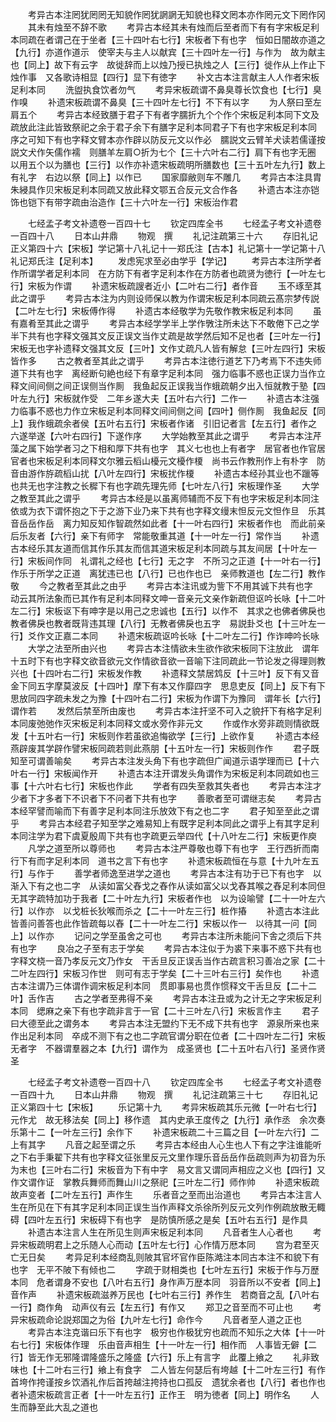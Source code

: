 <!-- { "loadSidebar": true } -->
　　考异古本注罔犹罔罔无知貌作罔犹誷誷无知貌也释文罔本亦作罔元文下罔作冈
　　其未有烛至不辞不歌
　　考异古本经其未有烛而后至者而下有有字宋板足利本同疏在者谓己在于坐者【三十四叶右七行】宋板者下有也字　恒如日闇故亦道之【九行】亦道作道示　使宰夫与主人以献宾【三十四叶左一行】与作为　故为献主也【同上】故下有云字　故徙辞而上以烛乃授已执烛之人【三行】徙作从上作止下烛作事　又各歌诗相显【四行】显下有徳字
　　补文古本注言献主人人作者宋板足利本同
　　洗盥执食饮者勿气
　　考异宋板疏谓不鼻臭尊长饮食也【七行】臭作嗅
　　补遗宋板疏谓不鼻臭【三十四叶左七行】不下有以字
　　为人祭曰至左肩五个
　　考异古本经致膳于君子下有者字臑折九个个作个宋板足利本同下文及疏放此注此皆致祭祀之余于君子余下有膳字足利本同君子下有也字宋板足利本同　序之可知下有也字释文臂本亦作辟以防反元文以作必　臑説文云臂羊犬读若儒谨按説文犬作矢儒作襦　则膳羊左肩○折为七个【三十六叶右二行】肩下有也字无圈　以用五个以为膳也【三行】以作亦补遗宋板疏明所膳数也【三十五叶左九行】数上有礼字　右边以祭【同上】以作已
　　国家靡敝则车不雕几
　　考异古本注具胄朱綅具作贝宋板足利本同疏又放此释文鄂五合反元文合作各
　　补遗古本注亦铠饰也铠下有带字疏由治造作【三十六叶左一行】宋板治作君








　　七经孟子考文补遗卷一百四十七
　　钦定四库全书
　　七经孟子考文补遗卷一百四十八
　　日本山井鼎
　　物观　撰
　　礼记注疏第三十六
　　存旧礼记正义第四十六【宋板】学记第十八礼记十一郑氏注【古本】礼记第十一学记第十八礼记郑氏注【足利本】
　　发虑宪求至必由学乎【学记】
　　考异古本注所学者作所谓学者足利本同　在方防下有者字足利本作在方防者也疏贤为徳行【一叶左七行】宋板为作谓
　　补遗宋板疏謏者近小【二叶右二行】者作音
　　玉不琢至其此之谓乎
　　考异古本注为内则设师保以教为作谓宋板足利本同疏云髙宗梦传説【二叶左七行】宋板傅作得
　　补遗古本经敬学为先敬作教宋板足利本同
　　虽有嘉肴至其此之谓乎
　　考异古本经学学半上学作斆注所未达下不敢倦下己之学半下共有也字释文强其文反正误文当作丈疏是故学然后知不足也者【三叶左一行】宋板无也字补遗释文强其文反【三叶】文作丈疏凡人皆有解怠【三叶左四行】宋板皆作多
　　古之教者至其此之谓乎
　　考异古本注徳行道艺下乃考焉下不违失师道下共有也字　离经断句絶也经下有章字足利本同　强力临事不惑也正误力当作立释文间间侧之间正误侧当作厠　我鱼起反正误我当作蛾疏朝夕出入恒就教于塾【四叶左九行】宋板就作受　二年乡遂大夫【五叶右六行】二作一
　　补遗古本注强力临事不惑也力作立宋板足利本同释文间间侧之间【四叶】侧作厠　我鱼起反【同上】我作蛾疏余者侯【五叶右五行】宋板者作诸　引旧记者言【左五行】者作之　六遂举遂【六叶右四行】下遂作序
　　大学始教至其此之谓乎
　　考异古本注芹藻之属下始学者习之下相和厚下共有也字　其义七也也上有者字　居官者也作官居官者也宋板足利本同释文尔雅云槄山櫌元文櫌作榎　尚书云作教刑作上有朴字　防音由游作斿疏槄山扰【八叶左四行】宋板扰作榎
　　补遗古本经孙其业也不躐等也共无也字注教之长穉下有也字疏先理先师【七叶左八行】宋板理作圣
　　大学之教至其此之谓乎
　　考异古本经是以虽离师辅而不反下有也字宋板足利本同注依或为衣下谓怀抱之下于之游下业乃来下共有也字释文缦末怛反元文怛作旦　乐其音岳岳作岳　离力知反知作智疏然如此者【十一叶右四行】宋板者作也　而此前亲后乐友者【六行】亲下有师字　常能敬重其道【十一叶左一行】常作当
　　补遗古本经乐其友道而信其作乐其友而信其道宋板足利本同疏与其友间居【十叶左一行】宋板间作同　礼谓礼之经也【七行】无之字　不所习之正道【十一叶右一行】作乐于所学之正道　离犹违已也【八行】已也作也已　亲师教道也【左二行】教作敬
　　今之教者至其此之由乎
　　考异古本注讯或为訾下不用其诚下共有也字　动云其所法象而已其作有足利本同释文呻一音亲元文亲作新疏但讴吟长咏【十二叶左二行】宋板讴下有呻字是以用己之忠诚也【五行】以作不　其求之也佛者佛戾也教者佛戾也教者既背违其理【八行】无教者佛戾也五字　易説卦爻也【十三叶左一行】爻作文正嘉二本同
　　补遗宋板疏讴吟长咏【十二叶左二行】作诈呻吟长咏
　　大学之法至所由兴也
　　考异古本注情欲未生欲作欲宋板同下注放此　谓年十五时下有也字释文欲音欲元文作情欲音欲一音喻下注同疏此一节论发之得理则教兴也【十四叶右二行】宋板发作教
　　补遗释文禁居鸩反【十三叶】反下有又音金下同五字摩莫波反【十四叶】摩下有本又作靡四字　思息吏反【同上】反下有下思放同四字疏未发之为豫【十四叶右二行】宋板为作谓下为豫同　谓年长【六行】谓作若
　　发然后禁至所由废也
　　考异古本注扞坚不可入之貌扞下有格字足利本同废弛弛作灭宋板足利本同释文或水旁作非元文
　　作或作水旁非疏则情欲既发【十五叶右一行】宋板则作若虽欲追悔欲学【三行】上欲作复
　　补遗古本经燕辟废其学辟作譬宋板同疏若则此燕朋【十五叶左一行】宋板则作作
　　君子既知至可谓善喻矣
　　考异古本注发头角下有也字疏但广闻道示语学理而已【十六叶右一行】宋板闻作开
　　补遗古本注开谓发头角谓作为宋板足利本同疏如也三事【十六叶右七行】宋板也作此
　　学者有四失至救其失者也
　　考异古本注才少者下才多者下不识者下不问者下共有也字
　　善歌者至可谓继志矣
　　考异古本经罕譬而喻而下有善字足利本同注乐放效下有之也二字
　　君子知至至此之谓乎
　　考异古本经君子知至学之难易知上有既字足利本同此之谓乎上有其字足利本同注学为君下虞夏殷周下共有也字疏更云举四代【十八叶左二行】宋板更作庾
　　凡学之道至所以尊师也
　　考异古本注严尊敬也尊下有也字　王行西折而南行下有而字足利本同　道书之言下有也字
　　补遗宋板疏恒在与意【十九叶左五行】与作于
　　善学者师逸至进学之道也
　　考异古本注有功于已下有也字　以渐入下有之也二字　从读如富父舂戈之舂作从读如富父以戈舂其喉之舂足利本同但无其字疏特加功于我者【二十叶左九行】宋板者作也　以为设喻譬【二十一叶左六行】以作亦　以戈桩长狄喉而杀之【二十一叶左三行】桩作摏
　　补遗古本注此皆善问善答也此作皆疏每以舂【二十一叶左二行】宋板以作一　以待其一问【同上】以作亦
　　记问之学至虽舍之可也
　　考异古本注所未能问下舎之须后下共有也字
　　良冶之子至有志于学矣
　　考异古本注似于为裘下来事不惑下共有也字释文桡一音乃孝反元文乃作女　干舌旦反正误舌当作古疏言积习善冶之家【二十二叶左四行】宋板习作世　则可有志于学矣【二十三叶右三行】矣作也
　　补遗古本注谓乃三体谓作调宋板足利本同　贯即事易也贯作惯释文干舌旦反【二十二叶】舌作吉
　　古之学者至弗得不亲
　　考异古本注丑或为之计无之字宋板足利本同　缌麻之亲下有也字疏非言于一官【二十三叶左八行】宋板言作主
　　君子曰大德至此之谓务本
　　考异古本注无盟约下无不成下共有也字　源泉所来也来作出足利本同　卒成不测下有之也二字疏官谓分职在位者【二十四叶左二行】宋板无者字　不器谓羣器之本【九行】谓作为　成圣贤也【二十五叶右八行】圣贤作贤圣




　　七经孟子考文补遗卷一百四十八
　　钦定四库全书
　　七经孟子考文补遗卷一百四十九
　　日本山井鼎
　　物观　撰
　　礼记注疏第三十七
　　存旧礼记正义第四十七【宋板】
　　乐记第十九
　　考异宋板疏其乐元微【一叶右七行】元作尤　故无移法矣【同上】移作遗　其内史承王度传之【九行】承作丞　余次奏乐第十二【一叶左三行】余作下
　　补遗宋板疏二十三篇之目【一叶左六行】二上有其字
　　凡音之起至谓之乐
　　考异古本经由人心生也人下有之字注谁能听之下右手秉翟下共有也字释文征张里反元文里作理乐音岳岳作岳疏则声为初音为乐为末也【三叶右二行】宋板音为下有中字　易文言又谓同声相应之义也【四行】又作文谓作证　掌教兵舞师而舞山川之祭祀【三叶左二行】师作帅
　　补遗宋板疏故声变者【二叶左五行】声作生
　　乐者音之至而出治道也
　　考异古本注言人生在所见在下有其字足利本同正误生当作声释文杀徐所列反元文列作例疏放散无輙碍【四叶左五行】宋板碍下有也字　是防慎所感之是矣【五叶右五行】是作具
　　补遗古本注言人生在所见生则声宋板足利本同
　　凡音者生人心者也
　　考异宋板疏明君上之乐随人心而动【五叶左七行】心作情万厯本同
　　宫为君至灭亡无日矣
　　考异足利本经商乱则陂其官坏官作臣陈澔注本同古本注不和貌下有也字　无平不陂下有倾也二
　　字疏于财相类也【七叶左五行】宋板于作与万歴本同　危者谓身不安也【八叶右五行】身作声万歴本同　羽音所以不安者【同上】音作声
　　补遗宋板疏滋养万民也【七叶右三行】养作生　若商音之乱【八叶右一行】商作角　动声仪有云【左五行】有作又
　　郑卫之音至而不可止也
　　考异宋板疏命论説郑国之为俗【九叶左七行】命作今
　　凡音者至人道之正也
　　考异古本注克谐曰乐下有也字　极穷也作极犹穷也疏而不知乐之大体【十一叶右七行】宋板体作理　乐由音声相生【十一叶左一行】相作而　人事皆无僻【二行】皆无作无邪隆谓隆盛乐之隆盛【六行】乐上有言字　此覆上飨之
　　礼非致味也【十二叶右三行】飨上有食字　二人皆左何瑟后有垮越【十二叶左三行】有作首垮作挎谨按乡饮酒礼作后首挎越注挎持也口孤反　遗犹余者也【八行】者也作也者补遗宋板疏言正者【十一叶左五行】正作王　明为徳者【同上】明作名
　　人生而静至此大乱之道也
